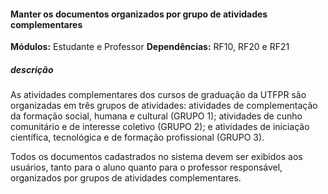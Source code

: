 #### Manter os documentos organizados por grupo de atividades complementares 
**Módulos:** Estudante e Professor
**Dependências:** RF10, RF20 e RF21
##### descrição
As atividades complementares dos cursos de graduação da UTFPR são organizadas em três grupos de atividades:  atividades de complementação da formação social, humana e cultural (GRUPO 1); atividades de cunho comunitário e de interesse coletivo (GRUPO 2); e atividades de iniciação científica, tecnológica e de formação profissional (GRUPO 3). 

Todos os documentos cadastrados no sistema devem ser exibidos aos usuários, tanto para o aluno quanto para o professor responsável, organizados por grupos de atividades complementares. 